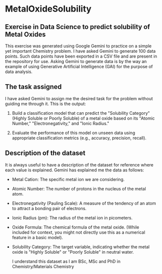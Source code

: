 # MetalOxideSolubility
## Exercise in Data Science to predict solubility of Metal Oxides

This exercise was generated using Google Gemini to practice on a simple yet important Chemistry problem. I have asked Gemini to generate 100 data points. Such data points have been exported in a CSV file and are present in the repository for use. Asking Gemini to generate data is by the way an example of using Generative Artificial Intelligence (GAI) for the purpose of data analysis.

## The task assigned
I have asked Gemini to assign me the desired task for the problem without guiding me through it. 
This is the output:

1. Build a classification model that can predict the "Solubility Category" (Highly Soluble or Poorly Soluble) of a metal oxide based on its "Atomic Number," "Electronegativity," and "Ionic Radius."

2. Evaluate the performance of this model on unseen data using appropriate classification metrics (e.g., accuracy, precision, recall).

## Description of the dataset
It is always useful to have a description of the dataset for reference where each value is explained. Gemini has explained me the data as follows:

- Metal Cation: The specific metal ion we are considering.
- Atomic Number: The number of protons in the nucleus of the metal atom.
- Electronegativity (Pauling Scale): A measure of the tendency of an atom to attract a bonding pair of electrons.
- Ionic Radius (pm): The radius of the metal ion in picometers.
- Oxide Formula: The chemical formula of the metal oxide. (While included for context, you might not directly use this as a numerical feature in a basic model).
- Solubility Category: The target variable, indicating whether the metal oxide is "Highly Soluble" or "Poorly Soluble" in neutral water.

  I understand this dataset as I am  BSc, MSc and PhD in Chemistry/Materials Chemistry
